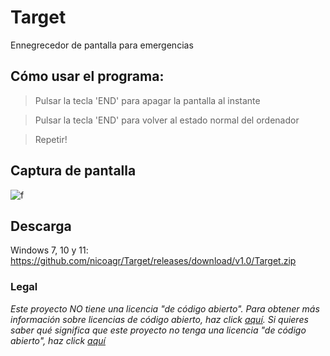 # Target
Ennegrecedor de pantalla para emergencias
## Cómo usar el programa:
> Pulsar la tecla 'END' para apagar la pantalla al instante

> Pulsar la tecla 'END' para volver al estado normal del ordenador
 
> Repetir!
## Captura de pantalla
![f](https://i.ibb.co/3RGhpMg/captura.png)
## Descarga
Windows 7, 10 y 11: https://github.com/nicoagr/Target/releases/download/v1.0/Target.zip
### Legal
*Este proyecto NO tiene una licencia "de código abierto". Para obtener más información sobre licencias de código abierto, haz click [aquí](https://opensource.org/faq). Si quieres saber qué significa que este proyecto no tenga una licencia "de código abierto", haz click [aquí](https://choosealicense.com/no-permission/)*
